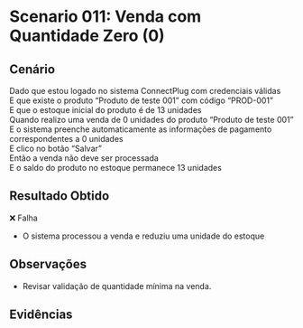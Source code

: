 # Scenario 011: Venda com Quantidade Zero (0)

## Cenário
Dado que estou logado no sistema ConnectPlug com credenciais válidas  
E que existe o produto “Produto de teste 001” com código “PROD-001”  
E que o estoque inicial do produto é de 13 unidades  
Quando realizo uma venda de 0 unidades do produto “Produto de teste 001”  
E o sistema preenche automaticamente as informações de pagamento correspondentes a 0 unidades  
E clico no botão “Salvar”  
Então a venda não deve ser processada  
E o saldo do produto no estoque permanece 13 unidades

## Resultado Obtido
❌ Falha
- O sistema processou a venda e reduziu uma unidade do estoque

## Observações
- Revisar validação de quantidade mínima na venda.

## Evidências
